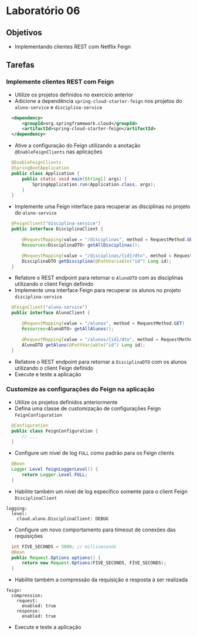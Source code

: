 # Laboratório 06

## Objetivos
- Implementando clientes REST com Netflix Feign

## Tarefas

### Implemente clientes REST com Feign
- Utilize os projetos definidos no exercício anterior
- Adicione a dependência `spring-cloud-starter-feign` nos projetos do `aluno-service` e `disciplina-service`
```xml
  <dependency>
      <groupId>org.springframework.cloud</groupId>
      <artifactId>spring-cloud-starter-feign</artifactId>
  </dependency>
```
- Ative a configuração do Feign utilizando a anotação `@EnableFeignClients` nas aplicações
```java
  @EnableFeignClients
  @SpringBootApplication
  public class Application {
      public static void main(String[] args) {
          SpringApplication.run(Application.class, args);
      }
  }
```
- Implemente uma Feign interface para recuperar as disciplinas no projeto do `aluno-service`
```java
  @FeignClient("disciplina-service")
  public interface DisciplinaClient {

      @RequestMapping(value = "/disciplinas", method = RequestMethod.GET)
      Resources<DisciplinaDTO> getAllDisciplinas();

      @RequestMapping(value = "/disciplinas/{id}/dto", method = RequestMethod.GET)
      DisciplinaDTO getDisciplina(@PathVariable("id") Long id);
  }
```
- Refatore o REST endpoint para retornar o `AlunoDTO` com as disciplinas utilizando o client Feign definido
- Implemente uma interface Feign para recuperar os alunos no projeto `disciplina-service`
```java
  @FeignClient("aluno-service")
  public interface AlunoClient {

      @RequestMapping(value = "/alunos", method = RequestMethod.GET)
      Resources<AlunoDTO> getAllAlunos();

      @RequestMapping(value = "/alunos/{id}/dto", method = RequestMethod.GET)
      AlunoDTO getAluno(@PathVariable("id") Long id);
  }
```
- Refatore o REST endpoint para retornar a `DisciplinaDTO` com os alunos utilizando o client Feign definido
- Execute e teste a aplicação

### Customize as configurações do Feign na aplicação
- Utilize os projetos definidos anteriormente
- Defina uma classe de customização de configurações Feign `FeignConfiguration`
```java
  @Configuration
  public class FeignConfiguration {  
      // ...
  }
```
- Configure um nível de log `FULL` como padrão para os Feign clients
```java
  @Bean
  Logger.Level feignLoggerLevel() {
      return Logger.Level.FULL;
  }
```
- Habilite também um nível de log específico somente para o client Feign `DisciplinaClient`
```
logging:
  level:
    cloud.aluno.DisciplinaClient: DEBUG
```
- Configure um novo comportamento para timeout de conexões das requisições
```java
  int FIVE_SECONDS = 5000; // milliseconds
  @Bean
  public Request.Options options() {
      return new Request.Options(FIVE_SECONDS, FIVE_SECONDS);
  }
```
- Habilite também a compressão da requisição e resposta à ser realizada
```
feign:
  compression:
    request:
      enabled: true
    response:
      enabled: true  
```
- Execute e teste a aplicação
